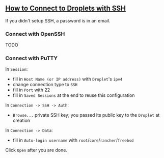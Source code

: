## [How to Connect to Droplets with SSH](https://www.digitalocean.com/docs/droplets/how-to/connect-with-ssh/)

If you didn't setup SSH, a password is in an email.  

### Connect with OpenSSH

TODO

### Connect with PuTTY

In `Session`:
* fill in `Host Name (or IP address)` with `Droplet`'s `ipv4`
* change connection type to `SSH`
* fill in `Port` with 22
* fill in `Saved Sessions` at the end to reuse this configuration

In `Connection -> SSH -> Auth`:
* `Browse...` private SSH key; you passed its public key to the `Droplet` at creation

In `Connection -> Data`:
* fill in `Auto-login username` with `root`/`core`/`rancher`/`freebsd`

Click `Open` after you are done.  

